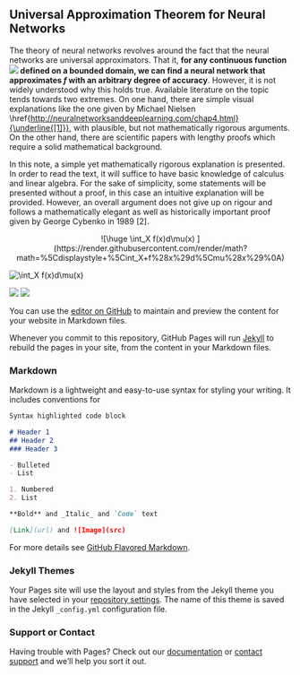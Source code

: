 ## Universal Approximation Theorem for Neural Networks

The theory of neural networks revolves around the fact that the neural networks are universal approximators. That it, **for any continuous function <img src="https://render.githubusercontent.com/render/math?math=\large f"> defined on a bounded domain, we can find a neural network that approximates $f$ with an arbitrary degree of accuracy**. However, it is not widely understood why this holds true. Available literature on the topic tends towards two extremes. On one hand, there are simple visual explanations like the one given by Michael Nielsen \href{http://neuralnetworksanddeeplearning.com/chap4.html}{\underline{[1]}}, with plausible, but not mathematically rigorous arguments. On the other hand, there are scientific papers with lengthy proofs which require a solid mathematical background.

In this note, a simple yet mathematically rigorous explanation is presented. In order to read the text, it will suffice to have basic knowledge of calculus and linear algebra. For the sake of simplicity, some statements will be presented without a proof, in this case an intuitive explanation will be provided. However, an overall argument does not give up on rigour and follows a mathematically elegant as well as historically important proof given by George Cybenko in 1989 [2].


<div align="center">![\huge \int_X f(x)d\mu(x)
](https://render.githubusercontent.com/render/math?math=%5Cdisplaystyle+%5Cint_X+f%28x%29d%5Cmu%28x%29%0A)</div>

![\int_X f(x)d\mu(x)
](https://render.githubusercontent.com/render/math?math=%5CLarge+%5Cdisplaystyle+%5Cint_X+f%28x%29d%5Cmu%28x%29%0A)

<img src="https://render.githubusercontent.com/render/math?math=\huge e^{i \pi} = -1">


<img src="https://render.githubusercontent.com/render/math?math=F(\mathbf{x})=\sum_{i=1}^{m}\alpha_i\phi(\mathbf{w}_i\mathbf{x}+b_i),">

You can use the [editor on GitHub](https://github.com/olgagraf/olgagraf.github.io/edit/main/index.md) to maintain and preview the content for your website in Markdown files.

Whenever you commit to this repository, GitHub Pages will run [Jekyll](https://jekyllrb.com/) to rebuild the pages in your site, from the content in your Markdown files.

### Markdown

Markdown is a lightweight and easy-to-use syntax for styling your writing. It includes conventions for

```markdown
Syntax highlighted code block

# Header 1
## Header 2
### Header 3

- Bulleted
- List

1. Numbered
2. List

**Bold** and _Italic_ and `Code` text

[Link](url) and ![Image](src)
```

For more details see [GitHub Flavored Markdown](https://guides.github.com/features/mastering-markdown/).

### Jekyll Themes

Your Pages site will use the layout and styles from the Jekyll theme you have selected in your [repository settings](https://github.com/olgagraf/olgagraf.github.io/settings). The name of this theme is saved in the Jekyll `_config.yml` configuration file.

### Support or Contact

Having trouble with Pages? Check out our [documentation](https://docs.github.com/categories/github-pages-basics/) or [contact support](https://github.com/contact) and we’ll help you sort it out.
